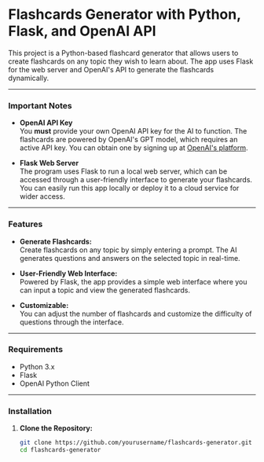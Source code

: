 # Flashcards Generator with Python, Flask, and OpenAI API

This project is a Python-based flashcard generator that allows users to create flashcards on any topic they wish to learn about. The app uses Flask for the web server and OpenAI's API to generate the flashcards dynamically.

---

### **Important Notes**

- **OpenAI API Key**  
  You **must** provide your own OpenAI API key for the AI to function. The flashcards are powered by OpenAI's GPT model, which requires an active API key. You can obtain one by signing up at [OpenAI's platform](https://platform.openai.com/).

- **Flask Web Server**  
  The program uses Flask to run a local web server, which can be accessed through a user-friendly interface to generate your flashcards. You can easily run this app locally or deploy it to a cloud service for wider access.

---

### **Features**

- **Generate Flashcards:**  
  Create flashcards on any topic by simply entering a prompt. The AI generates questions and answers on the selected topic in real-time.

- **User-Friendly Web Interface:**  
  Powered by Flask, the app provides a simple web interface where you can input a topic and view the generated flashcards.

- **Customizable:**  
  You can adjust the number of flashcards and customize the difficulty of questions through the interface.

---

### **Requirements**

- Python 3.x
- Flask
- OpenAI Python Client

---

### **Installation**

1. **Clone the Repository:**

   ```bash
   git clone https://github.com/yourusername/flashcards-generator.git
   cd flashcards-generator
